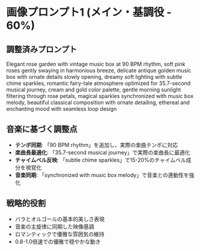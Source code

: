 # 画像プロンプト1 (メイン・基調役 - 60%)

## 調整済みプロンプト
Elegant rose garden with vintage music box at 90 BPM rhythm, soft pink roses gently swaying in harmonious breeze, delicate antique golden music box with ornate details slowly opening, dreamy soft lighting with subtle chime sparkles, romantic fairy-tale atmosphere optimized for 35.7-second musical journey, cream and gold color palette, gentle morning sunlight filtering through rose petals, magical sparkles synchronized with music box melody, beautiful classical composition with ornate detailing, ethereal and enchanting mood with seamless loop design

## 音楽に基づく調整点
- **テンポ同期**: 「90 BPM rhythm」を追加し、実際の楽曲テンポに対応
- **楽曲長最適化**: 「35.7-second musical journey」で実際の楽曲長に最適化
- **チャイムベル反映**: 「subtle chime sparkles」で15-20%のチャイムベル成分を視覚化
- **音楽同期**: 「synchronized with music box melody」で音楽との連動性を強化

## 戦略的役割
- バラとオルゴールの基本的美しさ表現
- 音楽の主旋律に同期した映像基調
- ロマンティックで優雅な雰囲気の維持
- 0.8-1.0倍速での優雅で穏やかな動き